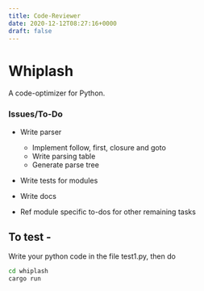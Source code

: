 ```yaml
---
title: Code-Reviewer
date: 2020-12-12T08:27:16+0000
draft: false
---
```

# Whiplash
A code-optimizer for Python.

### Issues/To-Do
- Write parser
    - Implement follow, first, closure and goto
    - Write parsing table
    - Generate parse tree

- Write tests for modules
- Write docs
- Ref module specific to-dos for other remaining tasks

## To test - 
Write your python code in the file test1.py, then do
```bash
cd whiplash
cargo run
```
